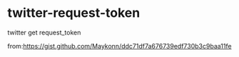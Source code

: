 # twitter-request-token
twitter get request_token

from:https://gist.github.com/Maykonn/ddc71df7a676739edf730b3c9baa11fe
